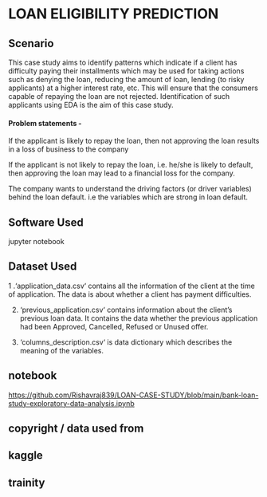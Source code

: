# LOAN ELIGIBILITY PREDICTION

## Scenario


This case study aims to identify patterns which indicate if a client has difficulty paying their installments
which may be used for taking actions such as denying the loan, reducing the amount of loan, lending (to
risky applicants) at a higher interest rate, etc. This will ensure that the consumers capable of repaying
the loan are not rejected. Identification of such applicants using EDA is the aim of this case study.


#### Problem statements - 

If the applicant is likely to repay the loan, then not approving the loan results in a loss of business to the company

If the applicant is not likely to repay the loan, i.e. he/she is likely to default, then approving the loan may lead to a financial loss for the company.


The company wants to understand the driving factors (or driver variables) behind the loan default. i.e the variables which are strong in loan default.



## Software Used

jupyter notebook 

## Dataset Used



1 .‘application_data.csv‘ contains all the information of the client at the time of application.
The data is about whether a client has payment difficulties.


2. ‘previous_application.csv‘ contains information about the client’s previous loan data. It contains the data whether the previous application had been Approved, Cancelled, Refused or Unused offer.

3. ‘columns_description.csv‘ is data dictionary which describes the meaning of the variables.


## notebook

https://github.com/Rishavraj839/LOAN-CASE-STUDY/blob/main/bank-loan-study-exploratory-data-analysis.ipynb


## copyright / data used from

## kaggle

## trainity
